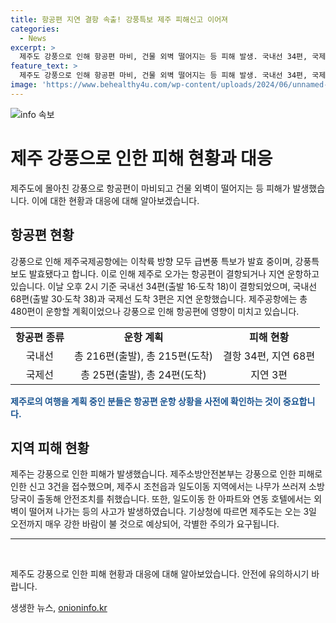 ```yaml
---
title: 항공편 지연 결항 속출! 강풍특보 제주 피해신고 이어져
categories:
  - News
excerpt: >
  제주도 강풍으로 인해 항공편 마비, 건물 외벽 떨어지는 등 피해 발생. 국내선 34편, 국제선 3편 결항, 지연 운항도. 북부 지역과 중산간, 산지 강풍경보, 나머지는 강풍주의보. 제주소방안전본부, 강풍으로 인한 피해 3건 신고. 조천읍 나무 쓰러져 출동, 일도이동 아파트 외벽 떨어져 사고. 연동 호텔 창문 날아가 소방당국 안전조치. 3일까지 강한 바람 주의. (150자)
feature_text: >
  제주도 강풍으로 인해 항공편 마비, 건물 외벽 떨어지는 등 피해 발생. 국내선 34편, 국제선 3편 결항, 지연 운항도. 북부 지역과 중산간, 산지 강풍경보, 나머지는 강풍주의보. 제주소방안전본부, 강풍으로 인한 피해 3건 신고. 조천읍 나무 쓰러져 출동, 일도이동 아파트 외벽 떨어져 사고. 연동 호텔 창문 날아가 소방당국 안전조치. 3일까지 강한 바람 주의. (150자)
image: 'https://www.behealthy4u.com/wp-content/uploads/2024/06/unnamed-file.png'
---
```


<p><img src="https://www.behealthy4u.com/wp-content/uploads/2024/06/unnamed-file.png" alt="info 속보" /></p>

<h1>제주 강풍으로 인한 피해 현황과 대응</h1>

<p data-ke-size="size16">제주도에 몰아친 강풍으로 항공편이 마비되고 건물 외벽이 떨어지는 등 피해가 발생했습니다. 이에 대한 현황과 대응에 대해 알아보겠습니다.</p>

<h2>항공편 현황</h2>

<p>강풍으로 인해 제주국제공항에는 이착륙 방향 모두 급변풍 특보가 발효 중이며, 강풍특보도 발효됐다고 합니다. 이로 인해 제주로 오가는 항공편이 결항되거나 지연 운항하고 있습니다. 이날 오후 2시 기준 국내선 34편(출발 16·도착 18)이 결항되었으며, 국내선 68편(출발 30·도착 38)과 국제선 도착 3편은 지연 운항했습니다. 제주공항에는 총 480편이 운항할 계획이었으나 강풍으로 인해 항공편에 영향이 미치고 있습니다.</p>

<table>
  <tr>
    <td style="text-align: center; height: 17px;"><b>항공편 종류</b></td>
    <td style="text-align: center; height: 17px;"><b>운항 계획</b></td>
    <td style="text-align: center; height: 17px;"><b>피해 현황</b></td>
  </tr>
  <tr>
    <td style="text-align: center; height: 17px;">국내선</td>
    <td style="text-align: center; height: 17px;">총 216편(출발), 총 215편(도착)</td>
    <td style="text-align: center; height: 17px;">결항 34편, 지연 68편</td>
  </tr>
  <tr>
    <td style="text-align: center; height: 17px;">국제선</td>
    <td style="text-align: center; height: 17px;">총 25편(출발), 총 24편(도착)</td>
    <td style="text-align: center; height: 17px;">지연 3편</td>
  </tr>
</table>

<p><b><span style="color: #1a5490;">제주로의 여행을 계획 중인 분들은 항공편 운항 상황을 사전에 확인하는 것이 중요합니다.</span></b></p>

<h2>지역 피해 현황</h2>

<p>제주는 강풍으로 인한 피해가 발생했습니다. 제주소방안전본부는 강풍으로 인한 피해로 인한 신고 3건을 접수했으며, 제주시 조천읍과 일도이동 지역에서는 나무가 쓰러져 소방당국이 출동해 안전조치를 취했습니다. 또한, 일도이동 한 아파트와 연동 호텔에서는 외벽이 떨어져 나가는 등의 사고가 발생하였습니다. 기상청에 따르면 제주도는 오는 3일 오전까지 매우 강한 바람이 불 것으로 예상되어, 각별한 주의가 요구됩니다.</p>

<hr>

<p data-ke-size="size16">&nbsp;</p>

<p>제주도 강풍으로 인한 피해 현황과 대응에 대해 알아보았습니다. 안전에 유의하시기 바랍니다.</p>
생생한 뉴스, <a href="https://onioninfo.kr" rel="dofollow">onioninfo.kr</a>



